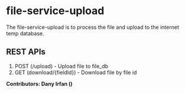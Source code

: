 # file-service-upload

The file-service-upload is to process the file and upload to the internet temp database.

## REST APIs

1. POST (/upload) - Upload file to file_db
2. GET (download/{fieldId}) - Download file by file id


**Contributors: Dany Irfan ()**
